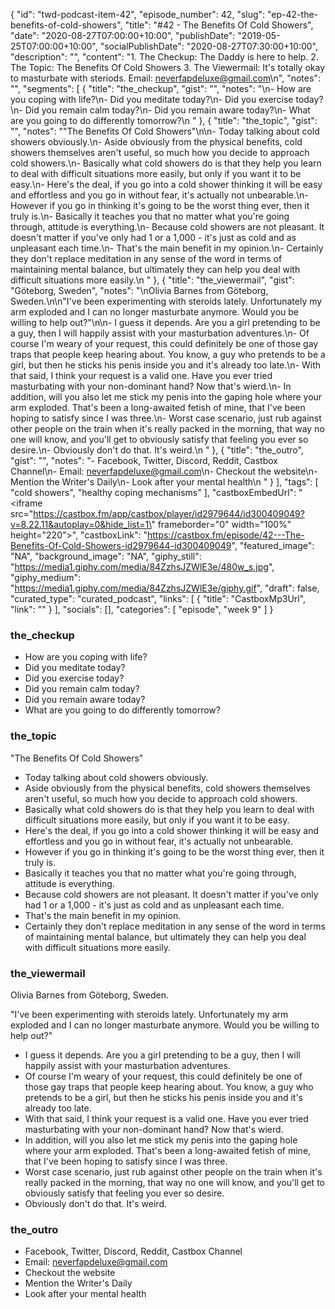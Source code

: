 {
	"id": "twd-podcast-item-42",
	"episode_number": 42,
	"slug": "ep-42-the-benefits-of-cold-showers",
	"title": "#42 - The Benefits Of Cold Showers",
	"date": "2020-08-27T07:00:00+10:00",
	"publishDate": "2019-05-25T07:00:00+10:00",
	"socialPublishDate": "2020-08-27T07:30:00+10:00",
	"description": "",
	"content": "1. The Checkup: The Daddy is here to help. 2. The Topic: The Benefits Of Cold Showers 3. The Viewermail: It's totally okay to masturbate with steriods. Email: neverfapdeluxe@gmail.com\n",
	"notes": "",
	"segments": [
		{
			"title": "the_checkup",
			"gist": "",
			"notes": "\n- How are you coping with life?\n- Did you meditate today?\n- Did you exercise today?\n- Did you remain calm today?\n- Did you remain aware today?\n- What are you going to do differently tomorrow?\n      "
		},
		{
			"title": "the_topic",
			"gist": "",
			"notes": "\"The Benefits Of Cold Showers\"\n\n- Today talking about cold showers obviously.\n- Aside obviously from the physical benefits, cold showers themselves aren't useful, so much how you decide to approach cold showers.\n- Basically what cold showers do is that they help you learn to deal with difficult situations more easily, but only if you want it to be easy.\n- Here's the deal, if you go into a cold shower thinking it will be easy and effortless and you go in without fear, it's actually not unbearable.\n- However if you go in thinking it's going to be the worst thing ever, then it truly is.\n- Basically it teaches you that no matter what you're going through, attitude is everything.\n- Because cold showers are not pleasant. It doesn't matter if you've only had 1 or a 1,000 - it's just as cold and as unpleasant each time.\n- That's the main benefit in my opinion.\n- Certainly they don't replace meditation in any sense of the word in terms of maintaining mental balance, but ultimately they can help you deal with difficult situations more easily.\n      "
		},
		{
			"title": "the_viewermail",
			"gist": "Göteborg, Sweden",
			"notes": "\nOlivia Barnes from Göteborg, Sweden.\n\n\"I've been experimenting with steroids lately. Unfortunately my arm exploded and I can no longer masturbate anymore. Would you be willing to help out?\"\n\n- I guess it depends. Are you a girl pretending to be a guy, then I will happily assist with your masturbation adventures.\n- Of course I'm weary of your request, this could definitely be one of those gay traps that people keep hearing about. You know, a guy who pretends to be a girl, but then he sticks his penis inside you and it's already too late.\n- With that said, I think your request is a valid one. Have you ever tried masturbating with your non-dominant hand? Now that's wierd.\n- In addition, will you also let me stick my penis into the gaping hole where your arm exploded. That's been a long-awaited fetish of mine, that I've been hoping to satisfy since I was three.\n- Worst case scenario, just rub against other people on the train when it's really packed in the morning, that way no one will know, and you'll get to obviously satisfy that feeling you ever so desire.\n- Obviously don't do that. It's weird.\n      "
		},
		{
			"title": "the_outro",
			"gist": "",
			"notes": "- Facebook, Twitter, Discord, Reddit, Castbox Channel\n- Email: neverfapdeluxe@gmail.com\n- Checkout the website\n- Mention the Writer's Daily\n- Look after your mental health\n      "
		}
	],
	"tags": [
		"cold showers",
		"healthy coping mechanisms"
	],
	"castboxEmbedUrl": "<iframe src=\"https://castbox.fm/app/castbox/player/id2979644/id300409049?v=8.22.11&autoplay=0&hide_list=1\" frameborder=\"0\" width=\"100%\" height=\"220\"></iframe>",
	"castboxLink": "https://castbox.fm/episode/42---The-Benefits-Of-Cold-Showers-id2979644-id300409049",
	"featured_image": "NA",
	"background_image": "NA",
	"giphy_still": "https://media1.giphy.com/media/84ZzhsJZWlE3e/480w_s.jpg",
	"giphy_medium": "https://media1.giphy.com/media/84ZzhsJZWlE3e/giphy.gif",
	"draft": false,
	"curated_type": "curated_podcast",
	"links": [
		{
			"title": "CastboxMp3Url",
			"link": ""
		}
	],
	"socials": [],
	"categories": [
		"episode",
		"week 9"
	]
}

### the_checkup


- How are you coping with life?
- Did you meditate today?
- Did you exercise today?
- Did you remain calm today?
- Did you remain aware today?
- What are you going to do differently tomorrow?
      
### the_topic

"The Benefits Of Cold Showers"

- Today talking about cold showers obviously.
- Aside obviously from the physical benefits, cold showers themselves aren't useful, so much how you decide to approach cold showers.
- Basically what cold showers do is that they help you learn to deal with difficult situations more easily, but only if you want it to be easy.
- Here's the deal, if you go into a cold shower thinking it will be easy and effortless and you go in without fear, it's actually not unbearable.
- However if you go in thinking it's going to be the worst thing ever, then it truly is.
- Basically it teaches you that no matter what you're going through, attitude is everything.
- Because cold showers are not pleasant. It doesn't matter if you've only had 1 or a 1,000 - it's just as cold and as unpleasant each time.
- That's the main benefit in my opinion.
- Certainly they don't replace meditation in any sense of the word in terms of maintaining mental balance, but ultimately they can help you deal with difficult situations more easily.
      
### the_viewermail


Olivia Barnes from Göteborg, Sweden.

"I've been experimenting with steroids lately. Unfortunately my arm exploded and I can no longer masturbate anymore. Would you be willing to help out?"

- I guess it depends. Are you a girl pretending to be a guy, then I will happily assist with your masturbation adventures.
- Of course I'm weary of your request, this could definitely be one of those gay traps that people keep hearing about. You know, a guy who pretends to be a girl, but then he sticks his penis inside you and it's already too late.
- With that said, I think your request is a valid one. Have you ever tried masturbating with your non-dominant hand? Now that's wierd.
- In addition, will you also let me stick my penis into the gaping hole where your arm exploded. That's been a long-awaited fetish of mine, that I've been hoping to satisfy since I was three.
- Worst case scenario, just rub against other people on the train when it's really packed in the morning, that way no one will know, and you'll get to obviously satisfy that feeling you ever so desire.
- Obviously don't do that. It's weird.
      
### the_outro

- Facebook, Twitter, Discord, Reddit, Castbox Channel
- Email: neverfapdeluxe@gmail.com
- Checkout the website
- Mention the Writer's Daily
- Look after your mental health
      
